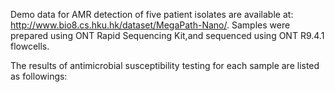 Demo data for AMR detection of five patient isolates are available at: 
http://www.bio8.cs.hku.hk/dataset/MegaPath-Nano/. 
Samples were prepared using ONT Rapid Sequencing Kit,and sequenced using ONT R9.4.1 flowcells.

The results of antimicrobial susceptibility testing for each sample are listed as followings:



